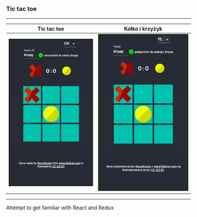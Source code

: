 ### Tic tac toe

---

Tic tac toe         | Kółko i krzyżyk
:-------------------------:|:-------------------------:
![Tic tac toe](https://github.com/JanuaryLimes/tic-tac-toe/blob/master/src/screenshots/en.png)  |  ![Kółko i krzyżyk](https://github.com/JanuaryLimes/tic-tac-toe/blob/master/src/screenshots/pl.png)

--- 

Attempt to get familiar with React and Redux
